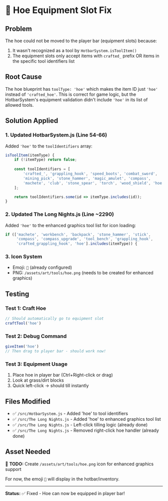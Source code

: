# 🌾 Hoe Equipment Slot Fix

## Problem
The hoe could not be moved to the player bar (equipment slots) because:
1. It wasn't recognized as a tool by `HotbarSystem.isToolItem()`
2. The equipment slots only accept items with `crafted_` prefix OR items in the specific tool identifiers list

## Root Cause
The hoe blueprint has `toolType: 'hoe'` which makes the item ID just `'hoe'` instead of `'crafted_hoe'`. This is correct for game logic, but the HotbarSystem's equipment validation didn't include `'hoe'` in its list of allowed tools.

## Solution Applied

### 1. Updated HotbarSystem.js (Line 54-66)
Added `'hoe'` to the `toolIdentifiers` array:

```javascript
isToolItem(itemType) {
    if (!itemType) return false;
    
    const toolIdentifiers = [
        'crafted_', 'grappling_hook', 'speed_boots', 'combat_sword',
        'mining_pick', 'stone_hammer', 'magic_amulet', 'compass',
        'machete', 'club', 'stone_spear', 'torch', 'wood_shield', 'hoe'  // Added hoe
    ];

    return toolIdentifiers.some(id => itemType.includes(id));
}
```

### 2. Updated The Long Nights.js (Line ~2290)
Added `'hoe'` to the enhanced graphics tool list for icon loading:

```javascript
if (['machete', 'workbench', 'backpack', 'stone_hammer', 'stick', 
     'compass', 'compass_upgrade', 'tool_bench', 'grappling_hook', 
     'crafted_grappling_hook', 'hoe'].includes(itemType)) {
```

### 3. Icon System
- Emoji: `🌾` (already configured)
- PNG: `/assets/art/tools/hoe.png` (needs to be created for enhanced graphics)

## Testing

### Test 1: Craft Hoe
```javascript
// Should automatically go to equipment slot
craftTool('hoe')
```

### Test 2: Debug Command
```javascript
giveItem('hoe')
// Then drag to player bar - should work now!
```

### Test 3: Equipment Usage
1. Place hoe in player bar (Ctrl+Right-click or drag)
2. Look at grass/dirt blocks
3. Quick left-click → should till instantly

## Files Modified
- ✅ `/src/HotbarSystem.js` - Added 'hoe' to tool identifiers
- ✅ `/src/The Long Nights.js` - Added 'hoe' to enhanced graphics tool list
- ✅ `/src/The Long Nights.js` - Left-click tilling logic (already done)
- ✅ `/src/The Long Nights.js` - Removed right-click hoe handler (already done)

## Asset Needed
📝 **TODO:** Create `/assets/art/tools/hoe.png` icon for enhanced graphics support

For now, the emoji `🌾` will display in the hotbar/inventory.

---
**Status:** ✅ Fixed - Hoe can now be equipped in player bar!
